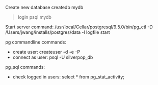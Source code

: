 Create new database
  createdb mydb
  > login
    psql mydb


Start server command:
  /usr/local/Cellar/postgresql/9.5.0/bin/pg_ctl -D /Users/jwang/installs/postgres/data -l logfile start


pg commandline commands:
- create user: createuser -d -e -P <uname>
- connect as user: psql -U <uname> silverpop_db

pg_sql commands:
- check logged in users: select * from pg_stat_activity;


